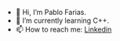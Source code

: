 - 👋 Hi, I’m Pablo Farias.
- 🌱 I’m currently learning C++.
- 📫 How to reach me:
                      [Linkedin](https://www.linkedin.com/in/pablo-farias/)

<!---
fariasu/fariasu is a ✨ special ✨ repository because its `README.md` (this file) appears on your GitHub profile.
You can click the Preview link to take a look at your changes.
--->

